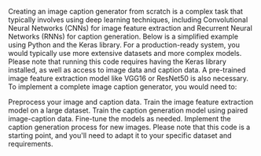 Creating an image caption generator from scratch is a complex task that typically involves using deep learning techniques, including Convolutional Neural Networks (CNNs) for image feature extraction and Recurrent Neural Networks (RNNs) for caption generation. Below is a simplified example using Python and the Keras library. For a production-ready system, you would typically use more extensive datasets and more complex models.
Please note that running this code requires having the Keras library installed, as well as access to image data and caption data. A pre-trained image feature extraction model like VGG16 or ResNet50 is also necessary.
To implement a complete image caption generator, you would need to:

Preprocess your image and caption data.
Train the image feature extraction model on a large dataset.
Train the caption generation model using paired image-caption data.
Fine-tune the models as needed.
Implement the caption generation process for new images.
Please note that this code is a starting point, and you'll need to adapt it to your specific dataset and requirements.
